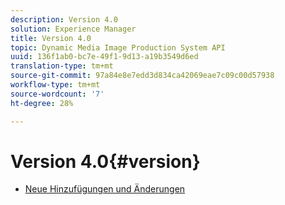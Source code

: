 ```yaml
---
description: Version 4.0
solution: Experience Manager
title: Version 4.0
topic: Dynamic Media Image Production System API
uuid: 136f1ab0-bc7e-49f1-9d13-a19b3549d6ed
translation-type: tm+mt
source-git-commit: 97a84e8e7edd3d834ca42069eae7c09c00d57938
workflow-type: tm+mt
source-wordcount: '7'
ht-degree: 28%

---
```



# Version 4.0{#version}

* [Neue Hinzufügungen und Änderungen](r-4-0-new.md)

